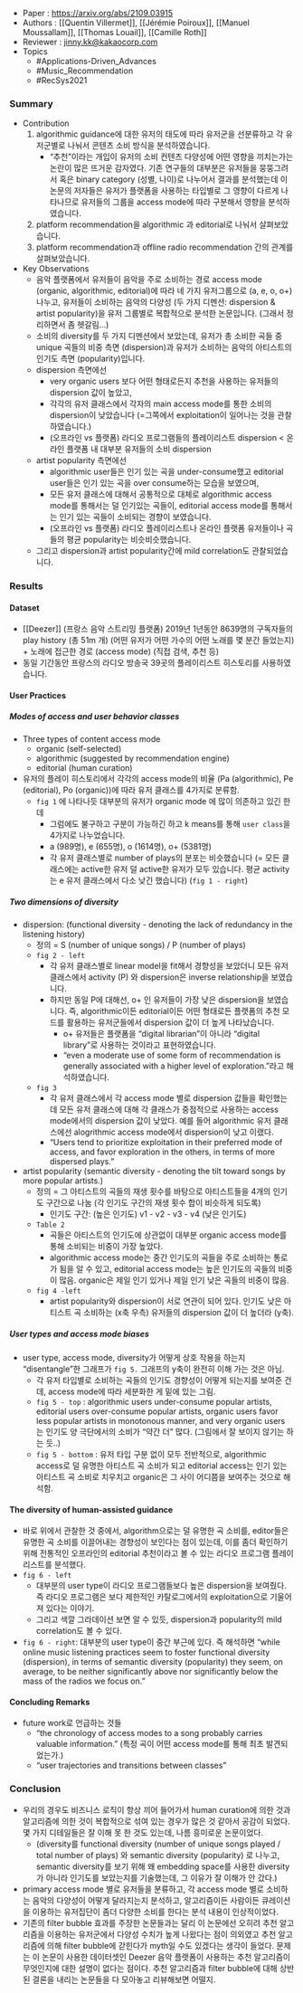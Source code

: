 - Paper : https://arxiv.org/abs/2109.03915
- Authors : [[Quentin Villermet]], [[Jérémie Poiroux]], [[Manuel Moussallam]], [[Thomas Louail]], [[Camille Roth]]
- Reviewer : jinny.kk@kakaocorp.com
- Topics
	- #Applications-Driven_Advances
	- #Music_Recommendation
	- #RecSys2021

### Summary
- Contribution
    1. algorithmic guidance에 대한 유저의 태도에 따라 유저군을 선분류하고 각 유저군별로 나눠서 콘텐츠 소비 방식을 분석하였습니다.
        - “추천”이라는 개입이 유저의 소비 컨텐츠 다양성에 어떤 영향을 끼치는가는 논란이 많은 뜨거운 감자였다. 기존 연구들의 대부분은 유저들을 뭉뚱그려서 혹은 binary category (성별, 나이)로 나누어서 결과를 분석했는데 이 논문의 저자들은 유저가 플랫폼을 사용하는 타입별로 그 영향이 다르게 나타나므로 유저들의 그룹을 access mode에 따라 구분해서 영향을 분석하였습니다.
    2. platform recommendation을 algorithmic 과 editorial로 나눠서 살펴보았습니다.
    3. platform recommendation과 offline radio recommendation 간의 관계를 살펴보았습니다.
- Key Observations
    - 음악 플랫폼에서 유저들이 음악을 주로 소비하는 경로 access mode (organic, algorithmic, editorial)에 따라 네 가지 유저그룹으로 (a, e, o, o+) 나누고, 유저들이 소비하는 음악의 다양성 (두 가지 디멘션: dispersion & artist popularity)을 유저 그룹별로 복합적으로 분석한 논문입니다. (그래서 정리하면서 좀 헷갈림...)
    - 소비의 diversity를 두 가지 디멘션에서 보았는데, 유저가 총 소비한 곡들 중 unique 곡들의 비중 측면 (dispersion)과 유저가 소비하는 음악의 아티스트의 인기도 측면 (popularity)입니다.
    - dispersion 측면에선
        - very organic users 보다 어떤 형태로든지 추천을 사용하는 유저들의 dispersion 값이 높았고,
        - 각각의 유저 클래스에서 각자의 main access mode를 통한 소비의 dispersion이 낮았습니다 (=그쪽에서 exploitation이 일어나는 것을 관찰하였습니다.)
        - (오프라인 vs 플랫폼) 라디오 프로그램들의 플레이리스트 dispersion < 온라인 플랫폼 내 대부분 유저들의 소비 dispersion
    - artist popularity 측면에선
        - algorithmic user들은 인기 있는 곡을 under-consume했고 editorial user들은 인기 있는 곡을 over consume하는 모습을 보였으며,
        - 모든 유저 클래스에 대해서 공통적으로 대체로 algorithmic access mode를 통해서는 덜 인기있는 곡들이, editorial access mode를 통해서는 인기 있는 곡들이 소비되는 경향이 보였습니다.
        - (오프라인 vs 플랫폼) 라디오 플레이리스트나 온라인 플랫폼 유저들이나 곡들의 평균 popularity는 비슷비슷했습니다.
    - 그리고 dispersion과 artist popularity간에 mild correlation도 관찰되었습니다.

### Results
#### Dataset
- [[Deezer]] (프랑스 음악 스트리밍 플랫폼) 2019년 1년동안 8639명의 구독자들의 play history (총 51m 개) (어떤 유저가 어떤 가수의 어떤 노래를 몇 분간 들었는지) + 노래에 접근한 경로 (access mode) (직접 검색, 추천 등)
- 동일 기간동안 프랑스의 라디오 방송국 39곳의 플레이리스트 히스토리를 사용하였습니다.

#### User Practices
##### Modes of access and user behavior classes
- Three types of content access mode
    - organic (self-selected)
    - algorithmic (suggested by recommendation engine)
    - editorial (human curation)
- 유저의 플레이 히스토리에서 각각의 access mode의 비율 (Pa (algorithmic), Pe (editorial), Po (organic))에 따라 유저 클래스를 4가지로 분류함.
    - `fig 1` 에 나타나듯 대부분의 유저가 organic mode 에 많이 의존하고 있긴 한데
        - 그럼에도 불구하고 구분이 가능하긴 하고 k means를 통해 `user class`을 4가지로 나누었습니다.
        - a (989명), e (655명), o (1614명), o+ (5381명)
        - 각 유저 클래스별로 number of plays의 분포는 비슷했습니다 (= 모든 클래스에는 active한 유저 덜 active한 유저가 모두 있습니다. 평균 activity는 e 유저 클래스에서 다소 낮긴 했습니다) (`fig 1 - right`)

##### Two dimensions of diversity
- dispersion: (functional diversity - denoting the lack of redundancy in the listening history)
    - 정의 = S (number of unique songs) /  P (number of plays)
    - `fig 2 - left`
        - 각 유저 클래스별로 linear model을 fit해서 경향성을 보았더니 모든 유저 클래스에서 activity (P) 와 dispersion은 inverse relationship을 보였습니다.
        - 하지만 동일 P에 대해선, o+ 인 유저들이 가장 낮은 dispersion을 보였습니다. 즉, algorithmic이든 editorial이든 어떤 형태로든 플랫폼의 추천 모드를 활용하는 유저군들에서 dispersion 값이 더 높게 나타났습니다.
            - o+ 유저들은 플랫폼을 “digital librarian”이 아니라 “digital library”로 사용하는 것이라고 표현하였습니다.
            - “even a moderate use of some form of recommendation is generally associated with a higher level of exploration.”라고 해석하였습니다.
    - `fig 3`
        - 각 유저 클래스에서 각 access mode 별로 dispersion 값들을 확인했는데 모든 유저 클래스에 대해 각 클래스가 중점적으로 사용하는 access mode에서의 dispersion 값이 낮았다. 예를 들어 algorithmic 유저 클래스에선 alogrithmic access mode에서 dispersion이 낮고 이랬다.
        - “Users tend to prioritize exploitation in their preferred mode of access, and favor exploration in the others, in terms of more dispersed plays.”
- artist popularity (semantic diversity - denoting the tilt toward songs by more popular artists.)
    - 정의 = 그 아티스트의 곡들의 재생 횟수를 바탕으로 아티스트들을 4개의 인기도 구간으로 나눔 (각 인기도 구간의 재생 횟수 합이 비슷하게 되도록)
        - 인기도 구간: (높은 인기도) v1 - v2 - v3 - v4 (낮은 인기도)
    - `Table 2`
        - 곡들은 아티스트의 인기도에 상관없이 대부분 organic access mode를 통해 소비되는 비중이 가장 높았다.
        - algorithmic access mode는 중간 인기도의 곡들을 주로 소비하는 통로가 됨을 알 수 있고, editorial access mode는 높은 인기도의 곡들의 비중이 많음. organic은 제일 인기 있거나 제일 인기 낮은 곡들의 비중이 많음.
    - `fig 4 -left`
        - artist popularity와 dispersion이 서로 연관이 되어 있다. 인기도 낮은 아티스트 곡 소비하는 (x축 우측) 유저들의 dispersion 값이 더 높더라 (y축).

##### User types and access mode biases
- user type, access mode, diversity가 어떻게 상호 작용을 하는지 “disentangle”한 그래프가 `fig 5.` 그래프의 y축이 완전히 이해 가는 것은 아님.
    - 각 유저 타입별로 소비하는 곡들의 인기도 경향성이 어떻게 되는지를 보여준 건데, access mode에 따라 세분화한 게 밑에 있는 그림.
    - `fig 5 - top` : algorithmic users under-consume popular artists, editorial users over-consume popular artists, organic users favor less popular artists in monotonous manner, and very organic users 는 인기도 양 극단에서의 소비가 “약간 더” 많다. (그림에서 잘 보이지 않기는 하는 듯..)
    - `fig 5 - bottom` : 유저 타입 구분 없이 모두 전반적으로, algorithmic access로 덜 유명한 아티스트 곡 소비가 되고 editorial access는 인기 있는 아티스트 곡 소비로 치우치고 organic은 그 사이 어디쯤을 보여주는 것으로 해석함.

#### The diversity of human-assisted guidance
- 바로 위에서 관찰한 것 중에서, algorithm으로는 덜 유명한 곡 소비를, editor들은 유명한 곡 소비를 이끌어내는 경향성이 보인다는 점이 있는데, 이를 좀더 확인하기 위해 전통적인 오프라인의 editorial 추천이라고 볼 수 있는 라디오 프로그램 플레이리스트를 분석했다.
- `fig 6 - left`
    - 대부분의 user type이 라디오 프로그램들보다 높은 dispersion을 보여줬다. 즉 라디오 프로그램은 보다 제한적인 카탈로그에서의 exploitation으로 기울어져 있다는 이야기.
    - 그리고 색깔 그라데이션 보면 알 수 있듯, dispersion과 popularity의 mild correlation도 볼 수 있다.
- `fig 6 - right`: 대부분의 user type이 중간 부근에 있다. 즉 해석하면 “while online music listening practices seem to foster functional diversity (dispersion), in terms of semantic diversity (popularity) they seem, on average, to be neither significantly above nor significantly below the mass of the radios we focus on.”

#### Concluding Remarks
- future work로 언급하는 것들
    - “the chronology of access modes to a song probably carries valuable information.” (특정 곡이 어떤 access mode를 통해 최초 발견되었는가.)
    - “user trajectories and transitions between classes”

### Conclusion
- 우리의 경우도 비즈니스 로직이 항상 끼어 들어가서 human curation에 의한 것과 알고리즘에 의한 것이 복합적으로 섞여 있는 경우가 많은 것 같아서 공감이 되었다. 몇 가지 디테일들은 잘 이해 못 한 것도 있는데, 나름 흥미로운 논문이었다.
    - (diversity를 functional diversity (number of unique songs played / total number of plays) 와 semantic diversity (popularity) 로 나누고, semantic diversity를 보기 위해 왜 embedding space를 사용한 diversity가 아니라 인기도를 보았는지를 기술했는데, 그 이유가 잘 이해가 안 갔다.)
- primary access mode 별로 유저들을 분류하고, 각 access mode 별로 소비하는 음악의 다양성이 어떻게 달라지는지 분석하고, 알고리즘이든 사람이든 큐레이션을 이용하는 유저집단이 좀더 다양한 소비를 한다는 분석 내용이 인상적이었다.
- 기존의 filter bubble 효과를 주장한 논문들과는 달리 이 논문에선 오히려 추천 알고리즘을 이용하는 유저군에서 다양성 수치가 높게 나왔다는 점이 의외였고 추천 알고리즘에 의해 filter bubble에 갇힌다가 myth일 수도 있겠다는 생각이 들었다. 문제는 이 논문이 사용한 데이터셋인 Deezer 음악 플랫폼이 사용하는 추천 알고리즘이 무엇인지에 대한 설명이 없다는 점이다. 추천 알고리즘과 filter bubble에 대해 상반된 결론을 내리는 논문들을 다 모아놓고 리뷰해보면 어떨지.
